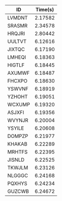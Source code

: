 |ID|Time(s)|
|-|-|
|LVMDNT|2.17582|
|SRASMR|2.34578|
|HRQJRI|2.80442|
|UULTVT|6.12616|
|JIXTQC|6.17190|
|LMHEQI|6.18363|
|HIGTLF|6.18445|
|AXUMWF|6.18487|
|FHCXPO|6.18630|
|YSWVNF|6.18919|
|YZHOHT|6.19051|
|WCXUMP|6.19320|
|ASJXFI|6.19356|
|WVYNJR|6.20004|
|YSYILE|6.20608|
|DOMPZP|6.21977|
|KHAKAB|6.22289|
|MRHTFS|6.22395|
|JISNLD|6.22525|
|TKWJLM|6.23126|
|NLGGGC|6.24168|
|PQXHYS|6.24234|
|GUZCWB|6.24672|
